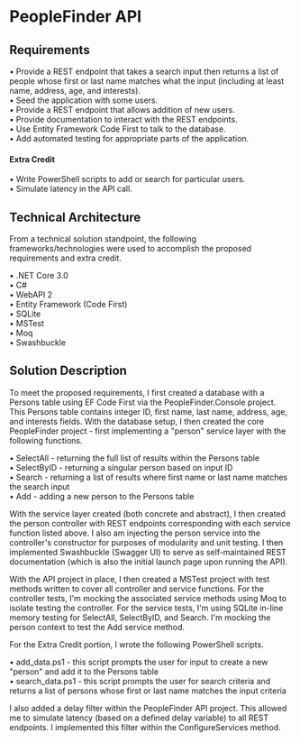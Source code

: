 # PeopleFinder API
## Requirements
• Provide a REST endpoint that takes a search input then returns a list of people whose first or last name matches what the input (including at least name, address, age, and interests).<br/>
• Seed the application with some users.<br/>
• Provide a REST endpoint that allows addition of new users.<br/>
• Provide documentation to interact with the REST endpoints.<br/>
• Use Entity Framework Code First to talk to the database.<br/>
• Add automated testing for appropriate parts of the application.
#### Extra Credit
• Write PowerShell scripts to add or search for particular users.<br/>
• Simulate latency in the API call.

## Technical Architecture
From a technical solution standpoint, the following frameworks/technologies were used to accomplish the proposed requirements and extra credit.

• .NET Core 3.0<br/>
• C#<br/>
• WebAPI 2<br/>
• Entity Framework (Code First)<br/>
• SQLite<br/>
• MSTest<br/>
• Moq<br/>
• Swashbuckle<br/>

## Solution Description
To meet the proposed requirements, I first created a database with a Persons table using EF Code First via the PeopleFinder.Console project. This Persons table contains integer ID, first name, last name, address, age, and interests fields. With the database setup, I then created the core PeopleFinder project - first implementing a "person" service layer with the following functions.

• SelectAll - returning the full list of results within the Persons table<br/>
• SelectByID - returning a singular person based on input ID<br/>
• Search - returning a list of results where first name or last name matches the search input<br/>
• Add - adding a new person to the Persons table

With the service layer created (both concrete and abstract), I then created the person controller with REST endpoints corresponding with each service function listed above. I also am injecting the person service into the controller's constructor for purposes of modularity and unit testing. I then implemented Swashbuckle (Swagger UI) to serve as self-maintained REST documentation (which is also the initial launch page upon running the API).

With the API project in place, I then created a MSTest project with test methods written to cover all controller and service functions. For the controller tests, I'm mocking the associated service methods using Moq to isolate testing the controller. For the service tests, I'm using SQLite in-line memory testing for SelectAll, SelectByID, and Search. I'm mocking the person context to test the Add service method.

For the Extra Credit portion, I wrote the following PowerShell scripts.

• add_data.ps1 - this script prompts the user for input to create a new "person" and add it to the Persons table<br/>
• search_data.ps1 - this script prompts the user for search criteria and returns a list of persons whose first or last name matches the input criteria

I also added a delay filter within the PeopleFinder API project. This allowed me to simulate latency (based on a defined delay variable) to all REST endpoints. I implemented this filter within the ConfigureServices method.